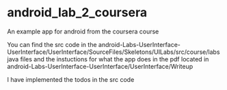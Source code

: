 # android_lab_2_coursera
An example app for android from the coursera course

You can find the src code in the android-Labs-UserInterface-UserInterface/UserInterface/SourceFiles/Skeletons/UILabs/src/course/labs java files and the instuctions for what the app does in the pdf located in android-Labs-UserInterface-UserInterface/UserInterface/Writeup

I have implemented the todos in the src code
